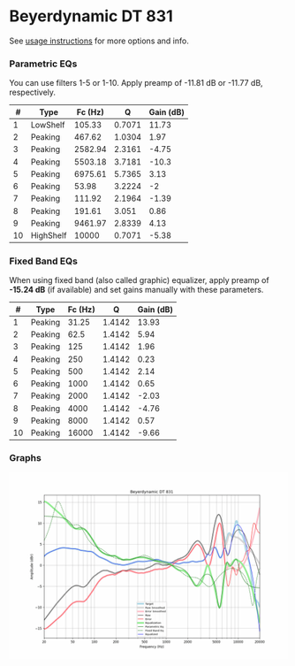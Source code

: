 # Beyerdynamic DT 831
See [usage instructions](https://github.com/jaakkopasanen/AutoEq#usage) for more options and info.

### Parametric EQs
You can use filters 1-5 or 1-10. Apply preamp of -11.81 dB or -11.77 dB, respectively.

|   # | Type      |   Fc (Hz) |      Q |   Gain (dB) |
|-----|-----------|-----------|--------|-------------|
|   1 | LowShelf  |    105.33 | 0.7071 |       11.73 |
|   2 | Peaking   |    467.62 | 1.0304 |        1.97 |
|   3 | Peaking   |   2582.94 | 2.3161 |       -4.75 |
|   4 | Peaking   |   5503.18 | 3.7181 |      -10.3  |
|   5 | Peaking   |   6975.61 | 5.7365 |        3.13 |
|   6 | Peaking   |     53.98 | 3.2224 |       -2    |
|   7 | Peaking   |    111.92 | 2.1964 |       -1.39 |
|   8 | Peaking   |    191.61 | 3.051  |        0.86 |
|   9 | Peaking   |   9461.97 | 2.8339 |        4.13 |
|  10 | HighShelf |  10000    | 0.7071 |       -5.38 |

### Fixed Band EQs
When using fixed band (also called graphic) equalizer, apply preamp of **-15.24 dB** (if available) and set gains manually with these parameters.

|   # | Type    |   Fc (Hz) |      Q |   Gain (dB) |
|-----|---------|-----------|--------|-------------|
|   1 | Peaking |     31.25 | 1.4142 |       13.93 |
|   2 | Peaking |     62.5  | 1.4142 |        5.94 |
|   3 | Peaking |    125    | 1.4142 |        1.96 |
|   4 | Peaking |    250    | 1.4142 |        0.23 |
|   5 | Peaking |    500    | 1.4142 |        2.14 |
|   6 | Peaking |   1000    | 1.4142 |        0.65 |
|   7 | Peaking |   2000    | 1.4142 |       -2.03 |
|   8 | Peaking |   4000    | 1.4142 |       -4.76 |
|   9 | Peaking |   8000    | 1.4142 |        0.57 |
|  10 | Peaking |  16000    | 1.4142 |       -9.66 |

### Graphs
![](./Beyerdynamic%20DT%20831.png)

